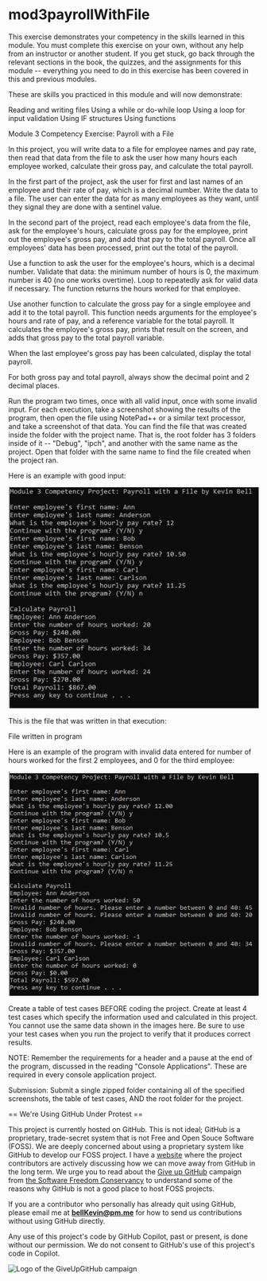 # mod3payrollWithFile

This exercise demonstrates your competency in the skills learned in this module. You must complete this exercise on your own, without any help from an instructor or another student. If you get stuck, go back through the relevant sections in the book, the quizzes, and the assignments for this module -- everything you need to do in this exercise has been covered in this and previous modules.

These are skills you practiced in this module and will now demonstrate:

Reading and writing files
Using a while or do-while loop
Using a loop for input validation
Using IF structures
Using functions
 

Module 3 Competency Exercise: Payroll with a File

In this project, you will write data to a file for employee names and pay rate, then read that data from the file to ask the user how many hours each employee worked, calculate their gross pay, and calculate the total payroll.

In the first part of the project, ask the user for first and last names of an employee and their rate of pay, which is a decimal number. Write the data to a file. The user can enter the data for as many employees as they want, until they signal they are done with a sentinel value.

In the second part of the project, read each employee's data from the file, ask for the employee's hours, calculate gross pay for the employee, print out the employee's gross pay, and add that pay to the total payroll. Once all employees' data has been processed, print out the total of the payroll.

Use a function to ask the user for the employee's hours, which is a decimal number. Validate that data: the minimum number of hours is 0, the maximum number is 40 (no one works overtime). Loop to repeatedly ask for valid data if necessary. The function returns the hours worked for that employee.

Use another function to calculate the gross pay for a single employee and add it to the total payroll. This function needs arguments for the employee's hours and rate of pay, and a reference variable for the total payroll. It calculates the employee's gross pay, prints that result on the screen, and adds that gross pay to the total payroll variable.  

When the last employee's gross pay has been calculated, display the total payroll.

For both gross pay and total payroll, always show the decimal point and 2 decimal places.

Run the program two times, once with all valid input, once with some invalid input. For each execution, take a screenshot showing the results of the program, then open the file using NotePad++ or a similar text processor, and take a screenshot of that data. You can find the file that was created inside the folder with the project name. That is, the root folder has 3 folders inside of it -- "Debug", "ipch", and another with the same name as the project. Open that folder with the same name to find the file created when the project ran.

Here is an example with good input:

![1](https://github.com/bell-kevin/mod3payrollWithFile/blob/main/mod3.PNG)

This is the file that was written in that execution:

File written in program   

Here is an example of the program with invalid data entered for number of hours worked for the first 2 employees, and 0 for the third employee:

 ![M3 Competency bad](https://github.com/bell-kevin/mod3payrollWithFile/blob/main/mod3bad.PNG)

Create a table of test cases BEFORE coding the project. Create at least 4 test cases which specify the information used and calculated in this project. You cannot use the same data shown in the images here. Be sure to use your test cases when you run the project to verify that it produces correct results.

 

NOTE: Remember the requirements for a header and a pause at the end of the program, discussed in the reading "Console Applications". These are required in every console application project.

Submission: Submit a single zipped folder containing all of the specified screenshots, the table of test cases,  AND the root folder for the project.

== We're Using GitHub Under Protest ==

This project is currently hosted on GitHub.  This is not ideal; GitHub is a
proprietary, trade-secret system that is not Free and Open Souce Software
(FOSS).  We are deeply concerned about using a proprietary system like GitHub
to develop our FOSS project. I have a [website](https://bellKevin.me) where the
project contributors are actively discussing how we can move away from GitHub
in the long term.  We urge you to read about the [Give up GitHub](https://GiveUpGitHub.org) campaign 
from [the Software Freedom Conservancy](https://sfconservancy.org) to understand some of the reasons why GitHub is not 
a good place to host FOSS projects.

If you are a contributor who personally has already quit using GitHub, please
email me at **bellKevin@pm.me** for how to send us contributions without
using GitHub directly.

Any use of this project's code by GitHub Copilot, past or present, is done
without our permission.  We do not consent to GitHub's use of this project's
code in Copilot.

![Logo of the GiveUpGitHub campaign](https://sfconservancy.org/img/GiveUpGitHub.png)
